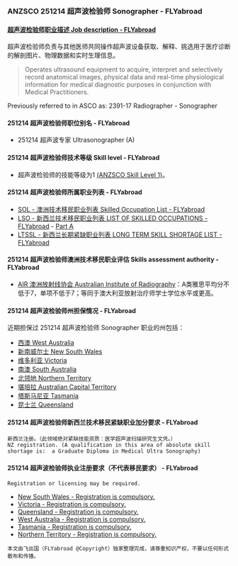 ### ANZSCO 251214 超声波检验师 Sonographer - FLYabroad ###

####  [超声波检验师职业描述 Job description - FLYabroad](http://www.flyabroadvisa.com/anzsco/2512.html#251214)

超声波检验师负责与其他医师共同操作超声波设备获取、解释、挑选用于医疗诊断的解剖图片、物理数据和实时生理信息。

> Operates ultrasound equipment to acquire, interpret and selectively record anatomical images, physical data and real-time physiological information for medical diagnostic purposes in conjunction with Medical Practitioners.

Previously referred to in ASCO as:
2391-17 Radiographer - Sonographer

#### 251214 超声波检验师职位别名 - FLYabroad
 
- 251214 超声波专家 Ultrasonographer (A)

#### 251214 超声波检验师技术等级 Skill level - FLYabroad

- 超声波检验师的技能等级为1 [(ANZSCO Skill Level 1)](http://www.flyabroadvisa.com/anzsco/)。

#### 251214 超声波检验师所属职业列表 - FLYabroad

- [SOL - 澳洲技术移民职业列表 Skilled Occupation List - FLYabroad](http://www.flyabroadvisa.com/sol/)
- [LSO - 新西兰技术移民职业列表 LIST OF SKILLED OCCUPATIONS - FLYabroad](http://nz.flyabroadvisa.com/lso/) - [Part A](parta)
- [LTSSL - 新西兰长期紧缺职业列表 LONG TERM SKILL SHORTAGE LIST - FLYabroad](http://nz.flyabroadvisa.com/work-residence/ltssl.html)

#### 251214 超声波检验师澳洲技术移民职业评估 Skills assessment authority - FLYabroad

- [AIR 澳洲放射线协会 Australian Institute of Radiography](http://www.flyabroadvisa.com/ass/air.html)：A类雅思平均分不低于7，单项不低于7；等同于澳大利亚放射治疗师学士学位水平或更高。

#### 251214 超声波检验师州担保情况 - FLYabroad

近期担保过 251214 超声波检验师 Sonographer 职业的州包括：

- [西澳 West Australia](http://www.flyabroadvisa.com/zdb/wa.html)
- [新南威尔士 New South Wales](http://www.flyabroadvisa.com/zdb/nsw.html)
- [维多利亚 Victoria](http://www.flyabroadvisa.com/zdb/vic.html)
- [南澳 South Australia](http://www.flyabroadvisa.com/zdb/sa.html)
- [北领地 Northern Territory](http://www.flyabroadvisa.com/zdb/nt.html)
- [堪培拉 Australian Capital Territory](http://www.flyabroadvisa.com/zdb/act.html)
- [塔斯马尼亚 Tasmania](http://www.flyabroadvisa.com/zdb/tas.html)
- [昆士兰 Queensland](http://www.flyabroadvisa.com/zdb/qld.html)


#### 251214 超声波检验师新西兰技术移民紧缺职业加分要求 - FLYabroad

    新西兰注册。（此领域绝对紧缺技能资质：医学超声波扫描研究生文凭。）
    NZ registration. (A qualification in this area of absolute skill shortage is:  a Graduate Diploma in Medical Ultra Sonography)

#### 251214 超声波检验师执业注册要求（不代表移民要求） - FLYabroad

    Registration or licensing may be required.

- [New South Wales - Registration is compulsory.](http://www.epa.nsw.gov.au/)
- [Victoria - Registration is compulsory.](http://www.asar.com.au/)
- [Queensland - Registration is compulsory.](http://www.mrtboard.qld.gov.au/)
- [West Australia - Registration is compulsory.](http://www.radiologicalcouncil.wa.gov.au/index.html)
- [Tasmania - Registration is compulsory.](http://www.dhhs.tas.gov.au/)
- [Northern Territory - Registration is compulsory.](http://www.health.nt.gov.au/index.aspx)

`本文由飞出国（FLYabroad @Copyright）独家整理完成，请尊重知识产权，不要以任何形式散布和传播。`